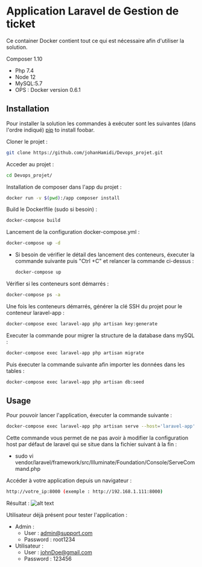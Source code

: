 # Application Laravel de Gestion de ticket

Ce container Docker contient tout ce qui est nécessaire afin d'utiliser la solution.

Composer 1.10 

 - Php 7.4 
 - Node 12 
 - MySQL:5.7 
 - OPS : Docker version 0.6.1 

## Installation

Pour installer la solution les commandes à exécuter sont les suivantes (dans l'ordre indiqué)
 [pip](https://pip.pypa.io/en/stable/) to install foobar.

Cloner le projet :

```bash
git clone https://github.com/johanHamidi/Devops_projet.git
```
Acceder au projet :

```bash
cd Devops_projet/
```
Installation de composer dans l'app du projet : 

```bash
docker run -v $(pwd):/app composer install
```

Build le Dockerlfile (sudo si besoin) :

```bash
docker-compose build 
```

Lancement de la configuration docker-compose.yml :

```bash
docker-compose up -d
```
 - Si besoin de vérifier le détail des lancement des conteneurs, éxecuter la commande suivante puis "Ctrl +C" et relancer la commande ci-dessus :
 
   ```bash
   docker-compose up
   ```

Vérifier si les conteneurs sont démarrés :
   ```bash
   docker-compose ps -a
   ```

Une fois les conteneurs démarrés, générer la clé SSH du projet pour le conteneur laravel-app :

```bash
docker-compose exec laravel-app php artisan key:generate
```

Executer la commande pour migrer la structure de la database dans mySQL : 

```bash
docker-compose exec laravel-app php artisan migrate
```

Puis éxecuter la commande suivante afin importer les données dans les tables :

```bash
docker-compose exec laravel-app php artisan db:seed
```
  
## Usage

Pour pouvoir lancer l'application, éxecuter la commande suivante :

```bash
docker-compose exec laravel-app php artisan serve --host='laravel-app'
```
  Cette commande vous permet de ne pas avoir à modifier la configuration host par défaut de laravel qui se situe dans la fichier suivant à la fin :
   - sudo vi vendor/laravel/framework/src/Illuminate/Foundation/Console/ServeCommand.php
   
Accéder à votre application depuis un navigateur :

```bash
http://votre_ip:8000 (exemple : http://192.168.1.111:8000)
```
Résultat :
![alt text](https://github.com/johanHamidi/Devops_projet/edit/master/appLaravel.png)

Utilisateur déjà présent pour tester l'application : 
- Admin : 
    - User : admin@support.com
    - Password : root1234
- Utilisateur :
    - User : johnDoe@gmail.com
    - Password : 123456

